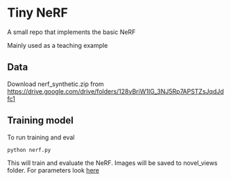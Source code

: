 # Tiny NeRF

A small repo that implements the basic NeRF

Mainly used as a teaching example

## Data

Download nerf_synthetic.zip from https://drive.google.com/drive/folders/128yBriW1IG_3NJ5Rp7APSTZsJqdJdfc1


## Training model
To run training and eval
```
python nerf.py
```

This will train and evaluate the NeRF. Images will be saved to novel_views folder.
For parameters look [here](nerf.py?plain=1#L170)

